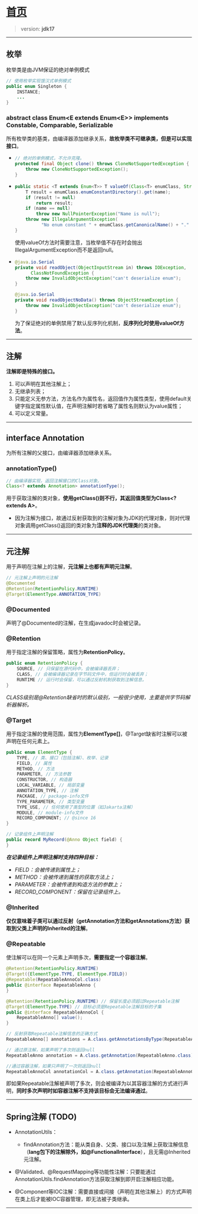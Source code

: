# [首页](/blog/)

> version: **jdk17**

***

## 枚举

枚举类是由JVM保证的绝对单例模式

```java
// 使用枚举实现饿汉式单例模式
public enum Singleton {
    INSTANCE;
    ...
}
```

### abstract class **Enum**\<E extends **Enum**\<E\>\> implements Constable, Comparable<E>, Serializable

所有枚举类的基类，由编译器添加继承关系，**故枚举类不可继承类，但是可以实现接口**。

- ```java
  // 绝对的单例模式，不允许克隆。
  protected final Object clone() throws CloneNotSupportedException {
      throw new CloneNotSupportedException();
  }
  ```

- ```java
  public static <T extends Enum<T>> T valueOf(Class<T> enumClass, String name) {
      T result = enumClass.enumConstantDirectory().get(name);
      if (result != null)
          return result;
      if (name == null)
          throw new NullPointerException("Name is null");
      throw new IllegalArgumentException(
            "No enum constant " + enumClass.getCanonicalName() + "." + name);
  }
  ```
  使用valueOf方法时需要注意，当枚举值不存在时会抛出IllegalArgumentException而不是返回null。

- ```java
  @java.io.Serial
  private void readObject(ObjectInputStream in) throws IOException,
        ClassNotFoundException {
      throw new InvalidObjectException("can't deserialize enum");
  }

  @java.io.Serial
  private void readObjectNoData() throws ObjectStreamException {
      throw new InvalidObjectException("can't deserialize enum");
  }
  ```
  为了保证绝对的单例禁用了默认反序列化机制，**反序列化时使用valueOf方法**。

***

## 注解

**注解即是特殊的接口。**

1. 可以声明在其他注解上；
2. 无继承列表；
3. 只能定义无参方法，方法名作为属性名，返回值作为属性类型，使用default关键字指定属性默认值，在声明注解时若省略了属性名则默认为value属性；
4. 可以定义常量。

***

## interface **Annotation**

为所有注解的父接口，由编译器添加继承关系。

### annotationType()

```java
// 由编译器实现，返回注解接口的Class对象。
Class<? extends Annotation> annotationType();
```
用于获取注解的类对象，**使用getClass()则不行，其返回值类型为Class<? extends A>**。

- 因为注解为接口，故通过反射获取到的注解对象为JDK的代理对象，则对代理对象调用getClass()返回的类对象为**注释的JDK代理类**的类对象。

***

## 元注解

用于声明在注解上的注解，**元注解上也都有声明元注解**。

```java
// 元注解上声明的元注解
@Documented
@Retention(RetentionPolicy.RUNTIME)
@Target(ElementType.ANNOTATION_TYPE)
```

### @Documented

声明了@Documented的注解，在生成javadoc时会被记录。

### @Retention

用于指定注解的保留策略，属性为**RetentionPolicy**。

```java
public enum RetentionPolicy {
    SOURCE, // 只保留在源代码中，会被编译器丢弃；
    CLASS, // 会被编译器记录在字节码文件中，但运行时会被丢弃；
    RUNTIME // 运行时会保留，可以通过反射机制获取到注解信息。
}
```
*CLASS级别是@Retention缺省时的默认级别，一般很少使用，主要是供字节码解析器解析。*

### @Target

用于指定注解的使用范围，属性为**ElementType\[\]**，@Target缺省时注解可以被声明在任何元素上。

```java
public enum ElementType {
    TYPE, // 类、接口（包括注解）、枚举、记录
    FIELD, // 属性
    METHOD, // 方法
    PARAMETER, // 方法参数
    CONSTRUCTOR, // 构造器
    LOCAL_VARIABLE, // 局部变量
    ANNOTATION_TYPE, // 注解
    PACKAGE, // package-info文件
    TYPE_PARAMETER, // 类型变量
    TYPE_USE, // 任何使用了类型的位置（如Jakarta注解）
    MODULE, // module-info文件
    RECORD_COMPONENT; // @since 16
}
```

```java
// 记录组件上声明注解
public record MyRecord(@Anno Object field) {
}
```

***在记录组件上声明注解时支持四种目标：***
- *FIELD：会被传递到属性上；*
- *METHOD：会被传递到属性的获取方法上；*
- *PARAMETER：会被传递到构造方法的参数上；*
- *RECORD_COMPONENT：保留在记录组件上。*

### @Inherited

**仅仅意味着子类可以通过反射（getAnnotation方法和getAnnotations方法）获取到父类上声明的Inherited的注解**。

### @Repeatable

使注解可以在同一个元素上声明多次，**需要指定一个容器注解**。

```java
@Retention(RetentionPolicy.RUNTIME)
@Target({ElementType.TYPE, ElementType.FIELD})
@Repeatable(RepeatableAnnoCol.class)
public @interface RepeatableAnno {
}

@Retention(RetentionPolicy.RUNTIME) // 保留长度必须超过Repeatable注解
@Target(ElementType.TYPE) // 目标必须是Repeatable注解目标的子集
public @interface RepeatableAnnoCol {
    RepeatableAnno[] value();
}
```

```java
// 反射获取Repeatable注解信息的正确方式
RepeatableAnno[] annotations = A.class.getAnnotationsByType(RepeatableAnno.class);

// 通过原注解，如果声明了多次则返回null
RepeatableAnno annotation = A.class.getAnnotation(RepeatableAnno.class); 

//通过容器注解，如果只声明了一次则返回null
RepeatableAnnoCol annotationCol = A.class.getAnnotation(RepeatableAnnoCol.class); 
```
即如果Repeatable注解被声明了多次，则会被编译为以其容器注解的方式进行声明，**同时多次声明时如容器注解不支持该目标会无法编译通过**。

***

## **Spring注解 (TODO)**

- AnnotationUtils：
  - findAnnotation方法：能从类自身、父类、接口以及注解上获取注解信息（**lang包下的注解除外，如@FunctionalInterface**），且无需@Inherited元注解。

- @Validated、@RequestMapping等功能性注解：只要能通过AnnotationUtils.findAnnotation方法获取注解到即开启注解相应功能。

- @Component等IOC注解：需要直接或间接（声明在其他注解上）的方式声明在类上后才能被IOC容器管理，即无法被子类继承。

***